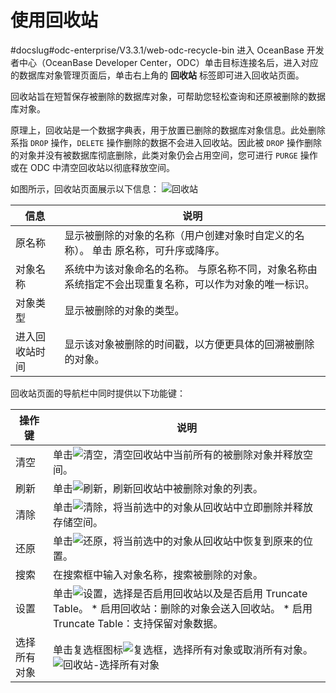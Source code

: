 使用回收站 
==========================
#docslug#odc-enterprise/V3.3.1/web-odc-recycle-bin
进入 OceanBase 开发者中心（OceanBase Developer Center，ODC）单击目标连接名后，进入对应的数据库对象管理页面后，单击右上角的 **回收站** 标签即可进入回收站页面。



回收站旨在短暂保存被删除的数据库对象，可帮助您轻松查询和还原被删除的数据库对象。

原理上，回收站是一个数据字典表，用于放置已删除的数据库对象信息。此处删除系指 `DROP` 操作，`DELETE` 操作删除的数据不会进入回收站。因此被 `DROP` 操作删除的对象并没有被数据库彻底删除，此类对象仍会占用空间，您可进行 `PURGE` 操作或在 ODC 中清空回收站以彻底释放空间。

如图所示，回收站页面展示以下信息：
![回收站](https://help-static-aliyun-doc.aliyuncs.com/assets/img/zh-CN/6479168461/p203469.png)


|   信息    |                                 说明                                  |
|---------|---------------------------------------------------------------------|
| 原名称     | 显示被删除的对象的名称（用户创建对象时自定义的名称）。 单击 原名称，可升序或降序。          |
| 对象名称    | 系统中为该对象命名的名称。 与原名称不同，对象名称由系统指定不会出现重复名称，可以作为对象的唯一标识。 |
| 对象类型    | 显示被删除的对象的类型。                                                        |
| 进入回收站时间 | 显示该对象被删除的时间戳，以方便更具体的回溯被删除的对象。                                       |



回收站页面的导航栏中同时提供以下功能键：


|  操作键   |                                                                                                                                           说明                                                                                                                                            |
|--------|-----------------------------------------------------------------------------------------------------------------------------------------------------------------------------------------------------------------------------------------------------------------------------------------|
| 清空     | 单击![清空](https://help-static-aliyun-doc.aliyuncs.com/assets/img/zh-CN/7479168461/p412872.jpg)，清空回收站中当前所有的被删除对象并释放空间。                                                                                                                                                                     |
| 刷新     | 单击![刷新](https://help-static-aliyun-doc.aliyuncs.com/assets/img/zh-CN/9525548461/p412817.jpg)，刷新回收站中被删除对象的列表。                                                                                                                                                                            |
| 清除     | 单击![清除](https://help-static-aliyun-doc.aliyuncs.com/assets/img/zh-CN/6479168461/p412873.jpg)，将当前选中的对象从回收站中立即删除并释放存储空间。                                                                                                                                                                  |
| 还原     | 单击![还原](https://help-static-aliyun-doc.aliyuncs.com/assets/img/zh-CN/7479168461/p412874.jpg)，将当前选中的对象从回收站中恢复到原来的位置。                                                                                                                                                                     |
| 搜索     | 在搜索框中输入对象名称，搜索被删除的对象。                                                                                                                                                                                                                                                                   |
| 设置     | 单击![设置](https://help-static-aliyun-doc.aliyuncs.com/assets/img/zh-CN/7479168461/p413502.jpg)，选择是否启用回收站以及是否启用 Truncate Table。 * 启用回收站：删除的对象会送入回收站。   * 启用 Truncate Table：支持保留对象数据。    |
| 选择所有对象 | 单击复选框图标![复选框](https://help-static-aliyun-doc.aliyuncs.com/assets/img/zh-CN/6479168461/p422119.jpg)，选择所有对象或取消所有对象。 <br>![回收站-选择所有对象](https://help-static-aliyun-doc.aliyuncs.com/assets/img/zh-CN/7479168461/p422121.png)                                                    |






